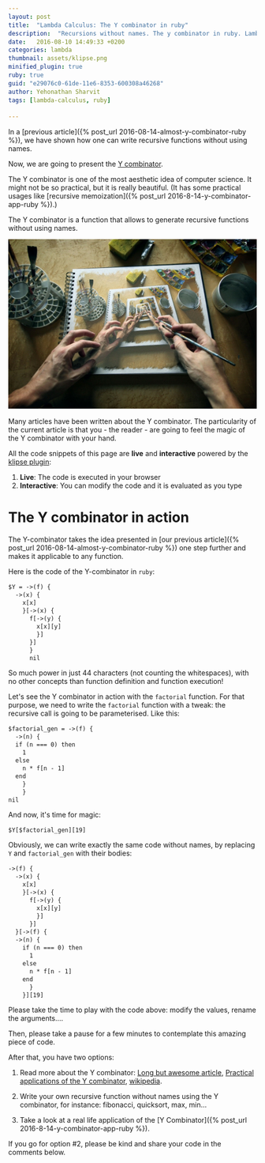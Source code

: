 ```yaml
---
layout: post
title:  "Lambda Calculus: The Y combinator in ruby"
description:  "Recursions without names. The y combinator in ruby. Lambda Calculus."
date:   2016-08-10 14:49:33 +0200
categories: lambda
thumbnail: assets/klipse.png
minified_plugin: true
ruby: true
guid: "e29076c0-61de-11e6-8353-600308a46268"
author: Yehonathan Sharvit
tags: [lambda-calculus, ruby]

---
```


In a [previous article]({% post_url 2016-08-14-almost-y-combinator-ruby %}), we have shown how one can write recursive functions without using names.

Now, we are going to present the [Y combinator](https://en.wikipedia.org/wiki/Fixed-point_combinator).


The Y combinator is one of the most aesthetic idea of computer science. It might not be so practical, but it is really beautiful.  (It has some practical usages like [recursive memoization]({% post_url 2016-8-14-y-combinator-app-ruby %}).)

The Y combinator is a function that allows to generate recursive functions without using names.

![Recursive](/assets/drawing-recursive.jpg)

Many articles have been written about the Y combinator. The particularity of the current article is that you - the reader - are going to feel the magic of the Y combinator with your hand.


All the code snippets of this page are **live** and **interactive** powered by the [klipse plugin](https://github.com/viebel/klipse):

1. **Live**: The code is executed in your browser
2. **Interactive**: You can modify the code and it is evaluated as you type


# The Y combinator in action


The Y-combinator takes the idea presented in [our previous article]({% post_url 2016-08-14-almost-y-combinator-ruby %}) one step further and makes it applicable to any function.


Here is the code of the Y-combinator in `ruby`:

~~~klipse-eval-ruby
$Y = ->(f) {
  ->(x) {
    x[x]
    }[->(x) {
      f[->(y) {
        x[x][y]
        }]
      }]
      }
      nil
~~~

So much power in just 44 characters (not counting the whitespaces), with no other concepts than function definition and function execution!


Let's see the Y combinator in action with the `factorial` function. For that purpose, we need to write the `factorial` function with a tweak: the recursive call is going to be parameterised. Like this:

~~~klipse-eval-ruby
$factorial_gen = ->(f) {
  ->(n) {
  if (n === 0) then
    1
  else 
    n * f[n - 1]
  end
    }
    }
nil
~~~


And now, it's time for magic:

~~~klipse-eval-ruby
$Y[$factorial_gen][19]
~~~

Obviously, we can write exactly the same code without names, by replacing `Y` and `factorial_gen` with their bodies:

~~~klipse-eval-ruby
->(f) {
  ->(x) {
    x[x]
    }[->(x) {
      f[->(y) {
        x[x][y]
        }]
      }]
  }[->(f) {
  ->(n) {
    if (n === 0) then
      1
    else 
      n * f[n - 1]
    end
      }
    }][19]
~~~

Please take the time to play with the code above: modify the values, rename the arguments....

Then, please take a pause for a few minutes to contemplate this amazing piece of code.

After that, you have two options:

1. Read more about the Y combinator: [Long but awesome article](http://mvanier.livejournal.com/2897.html), [Practical applications of the Y combinator](http://www.viksit.com/tags/clojure/practical-applications-y-combinator-clojure/), [wikipedia](https://en.wikipedia.org/wiki/Fixed-point_combinator).

2. Write your own recursive function without names using the Y combinator, for instance: fibonacci, quicksort, max, min...

3. Take a look at a real life application of the [Y Combinator]({% post_url 2016-8-14-y-combinator-app-ruby %}).

If you go for option #2, please be kind and share your code in the comments below.



